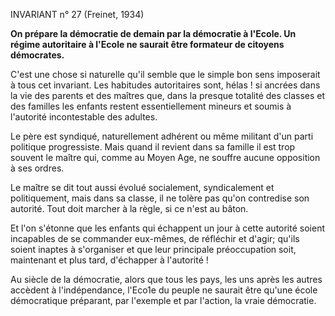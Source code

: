 INVARIANT n° 27 (Freinet, 1934)

**On prépare la démocratie de demain par la démocratie à l'Ecole. Un régime autoritaire à l'Ecole ne saurait être formateur de citoyens démocrates.**

C'est une chose si naturelle qu'il semble que le simple bon sens imposerait à tous cet invariant. Les habitudes autoritaires sont, hélas ! si ancrées dans la vie des parents et des maîtres que, dans la presque totalité des classes et des familles les enfants restent essentiellement mineurs et soumis à l'autorité incontestable des adultes.

Le père est syndiqué, naturellement adhérent ou même militant d'un parti politique progressiste. Mais quand il revient dans sa famille il est trop souvent le maître qui, comme au Moyen Age, ne souffre aucune opposition à ses ordres.

Le maître se dit tout aussi évolué socialement, syndicalement et politiquement, mais dans sa classe, il ne tolère pas qu'on contredise son autorité. Tout doit marcher à la règle, si ce n'est au bâton.

Et l'on s'étonne que les enfants qui échappent un jour à cette autorité soient incapables de se commander eux-mêmes, de réfléchir et d'agir; qu'ils soient inaptes à s'organiser et que leur principale préoccupation soit, maintenant et plus tard, d'échapper à l'autorité !

Au siècle de la démocratie, alors que tous les pays, les uns après les autres accèdent à l'indépendance, l'Eco1e du peuple ne saurait être qu'une école démocratique préparant, par l'exemple et par l'action, la vraie démocratie.


